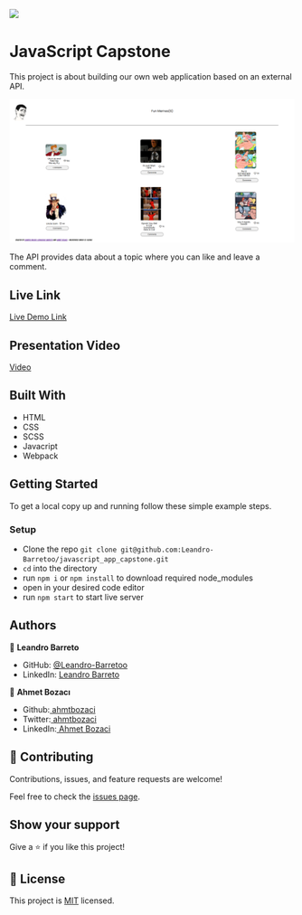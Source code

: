 ![](https://img.shields.io/badge/Microverse-blueviolet)

# JavaScript Capstone

This project is about  building our own web application based on an external API.

![screenshot](./capstone.png)

The API provides data about a topic where you can like and leave a comment.

## Live Link

[Live Demo Link](https://leandro-barretoo.github.io/javascript_app_capstone/)

## Presentation Video
[Video](https://drive.google.com/file/d/1TLh-8PgSv4oJwsoLeGK0XeTl5YDjLePq/view?usp=sharing)
## Built With

- HTML
- CSS
- SCSS
- Javacript
- Webpack

## Getting Started

To get a local copy up and running follow these simple example steps.

### Setup

- Clone the repo `git clone git@github.com:Leandro-Barretoo/javascript_app_capstone.git`
- `cd` into the directory
- run `npm i` or `npm install` to download required node_modules  
- open in your desired code editor
- run `npm start` to start live server

## Authors

👤 **Leandro Barreto**

- GitHub: [@Leandro-Barretoo](https://github.com/Leandro-Barretoo)
- LinkedIn: [Leandro Barreto](https://www.linkedin.com/in/leandroobarreto/)

👤 **Ahmet Bozacı**
- Github:[ ahmtbozaci](https://github.com/ahmetbozaci)
- Twitter:[ ahmtbozaci](https://twitter.com/ahmtbozaci)
- LinkedIn:[ Ahmet Bozaci](https://www.linkedin.com/in/ahmetbozaci/)


## 🤝 Contributing

Contributions, issues, and feature requests are welcome!

Feel free to check the [issues page](../../issues/).

## Show your support

Give a ⭐️ if you like this project!

## 📝 License

This project is [MIT](./LICENCE) licensed.
